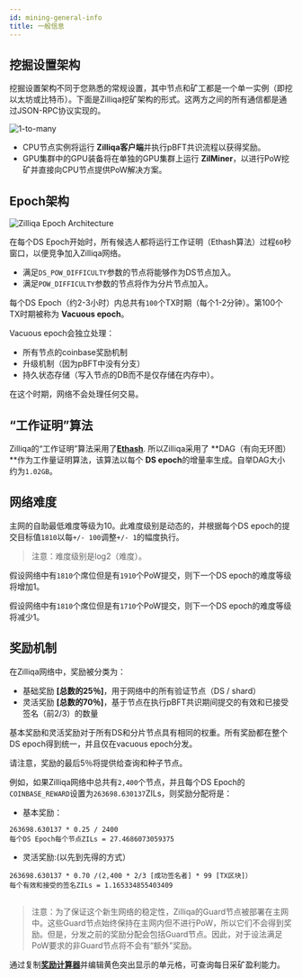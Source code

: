 ```yaml
---
id: mining-general-info
title: 一般信息
---
```


## 挖掘设置架构

挖掘设置架构不同于您熟悉的常规设置，其中节点和矿工都是一个单一实例（即挖以太坊或比特币）。下面是Zilliqa挖矿架构的形式。这两方之间的所有通信都是通过JSON-RPC协议实现的。

![1-to-many](https://i.imgur.com/qReRpRx.jpg)

- CPU节点实例将运行 **Zilliqa客户端**并执行pBFT共识流程以获得奖励。
- GPU集群中的GPU装备将在单独的GPU集群上运行 **ZilMiner**，以进行PoW挖矿并直接向CPU节点提供PoW解决方案。

## Epoch架构

![Zilliqa Epoch Architecture](https://i.imgur.com/Da4t6FW.png)

在每个DS Epoch开始时，所有候选人都将运行工作证明（Ethash算法）过程`60`秒窗口，以便竞争加入Zilliqa网络。

- 满足`DS_POW_DIFFICULTY`参数的节点将能够作为DS节点加入。
- 满足`POW_DIFFICULTY`参数的节点将作为分片节点加入。

每个DS Epoch（约2-3小时）内总共有`100`个TX时期（每个1-2分钟）。第100个TX时期被称为 **Vacuous epoch**。

Vacuous epoch会独立处理：

- 所有节点的coinbase奖励机制
- 升级机制（因为pBFT中没有分支）
- 持久状态存储（写入节点的DB而不是仅存储在内存中）。

在这个时期，网络不会处理任何交易。

## “工作证明”算法

Zilliqa的“工作证明”算法采用了[**Ethash**](https://github.com/ethereum/wiki/wiki/Ethash). 所以Zilliqa采用了 **DAG（有向无环图）**作为工作量证明算法，该算法以每个 **DS epoch**的增量率生成。自举DAG大小约为`1.02GB`。

## 网络难度

主网的自助最低难度等级为10。此难度级别是动态的，并根据每个DS epoch的提交目标值`1810`以每`+/- 100`调整`+/- 1`的幅度执行。

> 注意：难度级别是log2（难度）。

假设网络中有`1810`个席位但是有`1910`个PoW提交，则下一个DS epoch的难度等级将增加1。

假设网络中有`1810`个席位但是有`1710`个PoW提交，则下一个DS epoch的难度等级将减少1。

## 奖励机制

在Zilliqa网络中，奖励被分类为：

- 基础奖励 **[总数的25％]**，用于网络中的所有验证节点（DS / shard）
- 灵活奖励 **[总数的70％]**，基于节点在执行pBFT共识期间提交的有效和已接受签名（前2/3）的数量

基本奖励和灵活奖励对于所有DS和分片节点具有相同的权重。所有奖励都在整个DS epoch得到统一，并且仅在vacuous epoch分发。

请注意，奖励的最后5％将提供给查询和种子节点。

例如，如果Zilliqa网络中总共有`2,400`个节点，并且每个DS Epoch的`COINBASE_REWARD`设置为`263698.630137`ZILs，则奖励分配将是：

- 基本奖励：

```
263698.630137 * 0.25 / 2400
每个DS Epoch每个节点ZILs = 27.4686073059375
```

- 灵活奖励:(以先到先得的方式）

```
263698.630137 * 0.70 /(2,400 * 2/3 [成功签名者] * 99 [TX区块]）
每个有效和接受的签名ZILs = 1.165334855403409 
```

## 

> 注意：为了保证这个新生网络的稳定性，Zilliqa的Guard节点被部署在主网中。这些Guard节点始终保持在主网内但不进行PoW，所以它们不会得到奖励。但是，分发之前的奖励分配会包括Guard节点。因此，对于设法满足PoW要求的非Guard节点将不会有“额外”奖励。

通过复制[**奖励计算器**](https://docs.google.com/spreadsheets/d/1iA3DvXMiAql6bf1mGHHxfGLICm0wZ2Gav5HzRkP81j4/edit?usp=sharing)并编辑黄色突出显示的单元格，可查询每日采矿盈利能力。